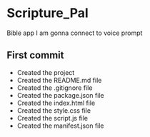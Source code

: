 # Scripture_Pal
Bible app I am gonna connect to voice prompt

## First commit

-   Created the project
-   Created the README.md file
-   Created the .gitignore file
-   Created the package.json file
-   Created the index.html file
-   Created the style.css file
-   Created the script.js file
-   Created the manifest.json file